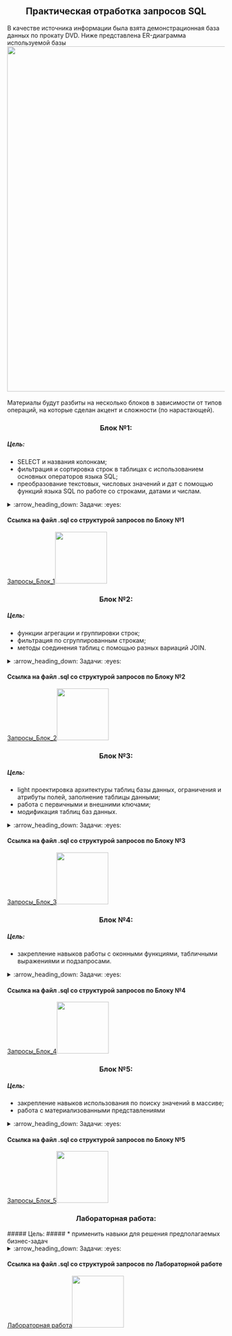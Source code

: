 <h2 align="center">Практическая отработка запросов SQL</a></h2>
В качестве источника информации была взята демонстрационная база данных по прокату DVD.  
Ниже представлена ER-диаграмма используемой базы
<div align="center"><img src="https://user-images.githubusercontent.com/108893866/179391999-2f8c6eaa-7ec0-4143-911e-1f8ba73d4b82.png" width="800" /></div><br>
Материалы будут разбиты на несколько блоков в зависимости от типов операций, на которые сделан акцент и сложности (по нарастающей).

<h3 align="center">Блок №1:</a></h3>

##### Цель: #####
* SELECT и названия колонкам;  
* фильтрация и сортировка строк в таблицах с использованием основных операторов языка SQL;  
* преобразование текстовых, числовых значений и дат с помощью функций языка SQL по работе со строками, датами и числам.
<details>
  <summary>:arrow_heading_down: Задачи: :eyes:</summary>
  
1. Вывести уникальные названия городов из таблицы городов.
2. Доработка из предыдущего задания, чтобы запрос выводил только те города, названия которых начинаются на “L” и заканчиваются на “a”, и названия не содержат пробелов.
3. Получить из таблицы платежей за прокат фильмов информацию по платежам, которые выполнялись в промежуток с 17 июня 2005 года по 19 июня 2005 года включительно и стоимость которых превышает 1.00. Платежи нужно отсортировать по дате платежа.
4. Вывести информацию о 10-ти последних платежах за прокат фильмов.
5. Вывести следующую информацию по покупателям:
  + Фамилия и имя (в одной колонке через пробел)
  + Электронная почта
  + Длину значения поля email
  + Дату последнего обновления записи о покупателе (без времени)
  + Каждой колонке задайте наименование на русском языке.
6. Вывести одним запросом только активных покупателей, имена которых KELLY или WILLIE. Все буквы в фамилии и имени из верхнего регистра должны быть переведены в нижний регистр.  
7. Вывести одним запросом информацию о фильмах, у которых рейтинг “R” и стоимость аренды указана от 0.00 до 3.00 включительно, а также фильмы c рейтингом “PG-13” и стоимостью аренды больше или равной 4.00.  
8. Получить информацию о трёх фильмах с самым длинным описанием фильма.  
9. Вывести Email каждого покупателя, разделив значение Email на 2 отдельных колонки:
  + в первой колонке должно быть значение, указанное до @,
  + во второй колонке должно быть значение, указанное после @.  
10. Доработать запрос из предыдущего задания, скорректировать значения в новых колонках: первая буква должна быть заглавной, остальные строчными.
</details>

#### Cсылка на файл .sql со структурой запросов по Блоку №1
<div align="left"><a href="https://github.com/PetrukhinSergey/SQL_practice_cinema/blob/main/1_Block.sql" target="_blank">Запросы_Блок_1</a><img src="https://user-images.githubusercontent.com/108893866/179385582-25cdd117-2530-42e3-b7dc-1edd323f3e68.png" width="120" />
</div>

<h3 align="center">Блок №2:</a></h3>

##### Цель: #####
* функции агрегации и группировки строк;
* фильтрация по сгруппированным строкам;
* методы соединения таблиц с помощью разных вариаций JOIN.
<details>
  <summary>:arrow_heading_down: Задачи: :eyes:</summary>
  
1. Вывести для каждого покупателя его адрес, город и страну проживания.
2. Посчитать для каждого магазина количество его покупателей.
Доработать запрос и вывести только те магазины, у которых количество покупателей больше 300.  
Доработать запрос, добавив в него информацию о городе магазина, фамилии и имени продавца, который работает в нём. 
3. Вывести топ-5 покупателей, которые взяли в аренду за всё время наибольшее количество фильмов.
4. Посчитать для каждого покупателя 4 аналитических показателя:
 + количество взятых в аренду фильмов;
 + общую стоимость платежей за аренду всех фильмов (значение округлите до целого числа);
 + минимальное значение платежа за аренду фильма;
 + максимальное значение платежа за аренду фильма.
5. Используя данные из таблицы городов, составить одним запросом всевозможные пары городов так, чтобы в результате не было пар с одинаковыми названиями городов. Использовано декартово произведение.
6. Используя данные из таблицы rental о дате выдачи фильма в аренду (поле rental_date) и дате возврата (поле return_date), вычислить для каждого покупателя среднее количество дней, за которые он возвращает фильмы.
7. Посчитать для каждого фильма, сколько раз его брали в аренду, а также общую стоимость аренды фильма за всё время.
8. Доработать запрос из предыдущего задания и вывести с помощью него фильмы, которые ни разу не брали в аренду.
9. Посчитать количество продаж, выполненных каждым продавцом. Добавить вычисляемую колонку «Премия». Если количество продаж превышает 7 300, то значение в колонке будет «Да», иначе должно быть значение «Нет».
</details>

#### Cсылка на файл .sql со структурой запросов по Блоку №2
<div align="left"><a href="https://github.com/PetrukhinSergey/SQL_practice_cinema/blob/main/2_Block.sql" target="_blank">Запросы_Блок_2</a><img src="https://user-images.githubusercontent.com/108893866/179385582-25cdd117-2530-42e3-b7dc-1edd323f3e68.png" width="120" />
</div>

<h3 align="center">Блок №3:</a></h3>

##### Цель: #####
* light проектировка архитектуры таблиц базы данных, ограничения и атрибуты полей, заполнение таблицы данными;
* работа с первичными и внешними ключами;
* модификация таблиц баз данных.
<details>
  <summary>:arrow_heading_down: Задачи: :eyes:</summary>
  
1. Проектировка базы данных, содержащая три справочника:  
· язык (английский, французский и т. п.);  
· народность (славяне, англосаксы и т. п.);  
· страны (Россия, Германия и т. п.).  
Две таблицы со связями: язык-народность и народность-страна, отношения многие ко многим.  
Требования к таблицам-справочникам:  
· наличие ограничений первичных ключей.  
· идентификатору сущности должен присваиваться автоинкрементом;  
· наименования сущностей не должны содержать null-значения, не должны допускаться дубликаты в названиях сущностей.  
Требования к таблицам со связями:  
· наличие ограничений первичных и внешних ключей.

Дополнительная часть
1. Создать новую таблицу film_new со следующими полями:
 + film_name — название фильма — тип данных varchar(255) и ограничение not null;
 + film_year — год выпуска фильма — тип данных integer, условие, что значение должно быть больше 0;
 + film_rental_rate — стоимость аренды фильма — тип данных numeric(4,2), значение по умолчанию 0.99;
 + film_duration — длительность фильма в минутах — тип данных integer, ограничение not null и условие, что значение должно быть больше 0.
2. Заполнить таблицу film_new данными с помощью SQL-запроса, где колонкам соответствуют массивы данных:
 + film_name — array[The Shawshank Redemption, The Green Mile, Back to the Future, Forrest Gump, Schindler’s List];
 + film_year — array[1994, 1999, 1985, 1994, 1993];
 + film_rental_rate — array[2.99, 0.99, 1.99, 2.99, 3.99];
 + film_duration — array[142, 189, 116, 142, 195].
3. Обновить стоимость аренды фильмов в таблице film_new с учётом информации, что стоимость аренды всех фильмов поднялась на 1.41.
4. Фильм с названием Back to the Future был снят с аренды, удалить строку с этим фильмом из таблицы film_new.
5. Добавить в таблицу film_new запись о любом другом новом фильме.
6. SQL-запрос, который выведет все колонки из таблицы film_new, а также новую вычисляемую колонку «длительность фильма в часах», округлённую до десятых.
7. Удалить таблицу film_new.
</details>

#### Cсылка на файл .sql со структурой запросов по Блоку №3
<div align="left"><a href="https://github.com/PetrukhinSergey/SQL_practice_cinema/blob/main/3_Block.sql" target="_blank">Запросы_Блок_3</a><img src="https://user-images.githubusercontent.com/108893866/179385582-25cdd117-2530-42e3-b7dc-1edd323f3e68.png" width="120" />
</div>
  
<h3 align="center">Блок №4:</a></h3>

##### Цель: #####
* закрепление навыков работы с оконными функциями, табличными выражениями и подзапросами.
<details>
  <summary>:arrow_heading_down: Задачи: :eyes:</summary>

1. С помощью оконных функций добавить вычисляемые колонки согласно условиям:
 + Пронумеровать все платежи от 1 до N по дате.  
 + Пронумеровать платежи для каждого покупателя, сортировка платежей должна быть по дате.  
 + Расчет нарастающим итогом суммы всех платежей для каждого покупателя, сортировка должна сперва по дате платежа, а затем по сумме платежа от наименьшей к большей.  
 + Нумерация платежей для каждого покупателя по стоимости платежа от наибольших к меньшим так, чтобы платежи с одинаковым значением имели одинаковое значение номера.  
2. С помощью оконной функции вывести для каждого покупателя стоимость платежа и стоимость платежа из предыдущей строки со значением по умолчанию 0.0 с сортировкой по дате.  
3. С помощью оконной функции определить, на сколько каждый следующий платеж покупателя больше или меньше текущего.  
4. С помощью оконной функции для каждого покупателя вывести данные о его последней оплате аренды.  
5. С помощью оконной функции вывести для каждого сотрудника сумму продаж за август 2005 года:
 + с нарастающим итогом по каждому сотруднику и по каждой дате продажи (без учёта времени) 
 + с сортировкой пcustomer_id, payment_date, amount  
6. 20 августа 2005 года в магазинах проходила акция: покупатель каждого сотого платежа получал дополнительную скидку на следующую аренду.  
С помощью оконной функции вывести всех покупателей, которые в день проведения акции получили скидку.  
7. Для каждой страны определить и вывести одним SQL-запросом покупателей, которые попадают под условия:  
 + покупатель, арендовавший наибольшее количество фильмов  
 + покупатель, арендовавший фильмов на самую большую сумму  
 + покупатель, который последним арендовал фильм  
</details>

#### Cсылка на файл .sql со структурой запросов по Блоку №4
<div align="left"><a href="https://github.com/PetrukhinSergey/SQL_practice_cinema/blob/main/4_Block.sql" target="_blank">Запросы_Блок_4</a><img src="https://user-images.githubusercontent.com/108893866/179385582-25cdd117-2530-42e3-b7dc-1edd323f3e68.png" width="120" />
</div>

<h3 align="center">Блок №5:</a></h3>

##### Цель: #####
* закрепление навыков использования по поиску значений в массиве;
* работа с материализованными представлениями
<details>
  <summary>:arrow_heading_down: Задачи: :eyes:</summary>

1. Вывести всю информацию о фильмах со специальным атрибутом "Behind the Scenes".  
2. Написать еще 2 варианта поиска фильмов с атрибутом "Behind the Scenes", используя другие функции или операторы языка SQL для поиска значения в массиве.  
3. Для каждого покупателя посчитать сколько он брал в аренду фильмов со специальным атрибутом "Behind the Scenes.
· Условие: использовать запрос из задания 1, помещенный в CTE.  
4. Для каждого покупателя посчитать сколько он брал в аренду фильмов со специальным атрибутом "Behind the Scenes".
· Условие: использовать запрос из задания 1, помещенный в подзапрос.  
5. Вывеcти сколько раз встречается специальный атрибут (special_features) у фильма.  
6. Вывеcти сколько элементов содержит атрибут special_features.  
7. Вывести все фильмы содержащие специальные атрибуты: 'Trailers','Commentaries'  
· Условие: Использовать операторы: @> - содержит; <@ - содержится в; *  ARRAY[элементы] - для описания массива  
 -> Примечание: пример плохой, средней и хорошей структуры запросов  
8. Создать материализованное представление с запросом из предыдущего задания и написать запрос для обновления материализованного представления.  
9. Создать материализованное представление без наполнения (with NO DATA) с колонками клиент (ФИО; email) и title фильма, который он брал в прокат последним.  
10. Используя оконную функцию вывести для каждого сотрудника сведения о самой первой продаже этого сотрудника.  
11. Для каждого магазина определить и вывести одним SQL-запросом следующие аналитические показатели:  
· день, в который арендовали больше всего фильмов (день в формате год-месяц-день);  
· количество фильмов взятых в аренду в этот день;  
· день, в который продали фильмов на наименьшую сумму (день в формате год-месяц-день);  
· сумму продажи в этот день.  
</details>

#### Cсылка на файл .sql со структурой запросов по Блоку №5
<div align="left"><a href="https://github.com/PetrukhinSergey/SQL_practice_cinema/blob/main/5_Block.sql" target="_blank">Запросы_Блок_5</a><img src="https://user-images.githubusercontent.com/108893866/179385582-25cdd117-2530-42e3-b7dc-1edd323f3e68.png" width="120" />
</div>

<h3 align="center">Лабораторная работа:</a></h3>
##### Цель: #####
* применить навыки для решения предполагаемых бизнес-задач
<details>
  <summary>:arrow_heading_down: Задачи: :eyes:</summary>

1. Рассчитать совокупный доход всех магазинов на каждую дату.  
2. Вывести наиболее и наименее востребованные жанры.  
3. Рассчитать среднюю арендную ставку для каждого жанра.  
4. Составить список из 5 самых дорогих клиентов.  
5. Статистика своевременности возврата арендованных фильмов.  
</details>

#### Cсылка на файл .sql со структурой запросов по Лабораторной работе
<div align="left"><a href="https://github.com/PetrukhinSergey/SQL_practice_cinema/blob/main/Laboratory_work.sql" target="_blank">Лабораторная работа</a><img src="https://user-images.githubusercontent.com/108893866/179385582-25cdd117-2530-42e3-b7dc-1edd323f3e68.png" width="120" />
</div>
